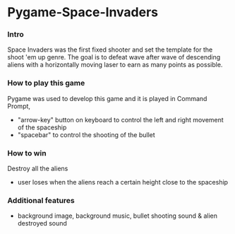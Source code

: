 # Pygame-Space-Invaders

### Intro
Space Invaders was the first fixed shooter and set the template for the shoot 'em up genre. 
The goal is to defeat wave after wave of descending aliens with a horizontally moving laser to earn as many points as possible.

### How to play this game
Pygame was used to develop this game and it is played in Command Prompt,
- "arrow-key" button on keyboard to control the left and right movement of the spaceship
- "spacebar" to control the shooting of the bullet 

### How to win 
Destroy all the aliens
- user loses when the aliens reach a certain height close to the spaceship

### Additional features
- background image, background music, bullet shooting sound & alien destroyed sound
